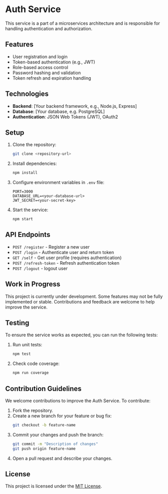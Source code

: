 # Auth Service

This service is a part of a microservices architecture and is responsible for handling authentication and authorization.

## Features

- User registration and login
- Token-based authentication (e.g., JWT)
- Role-based access control
- Password hashing and validation
- Token refresh and expiration handling

## Technologies

- **Backend**: [Your backend framework, e.g., Node.js, Express]
- **Database**: [Your database, e.g. PostgreSQL]
- **Authentication**: JSON Web Tokens (JWT), OAuth2

## Setup

1. Clone the repository:
   ```bash
   git clone <repository-url>
   ```
2. Install dependencies:
   ```bash
   npm install
   ```
3. Configure environment variables in `.env` file:
   ```env
   PORT=3000
   DATABASE_URL=<your-database-url>
   JWT_SECRET=<your-secret-key>
   ```
4. Start the service:
   ```bash
   npm start
   ```

## API Endpoints

- `POST /register` - Register a new user
- `POST /login` - Authenticate user and return token
- `GET /self` - Get user profile (requires authentication)
- `POST /refresh-token` - Refresh authentication token
- `POST /logout` - logout user

## Work in Progress

This project is currently under development. Some features may not be fully implemented or stable. Contributions and feedback are welcome to help improve the service.

## Testing

To ensure the service works as expected, you can run the following tests:

1. Run unit tests:
   ```bash
   npm test
   ```
2. Check code coverage:
   ```bash
   npm run coverage
   ```

## Contribution Guidelines

We welcome contributions to improve the Auth Service. To contribute:

1. Fork the repository.
2. Create a new branch for your feature or bug fix:
   ```bash
   git checkout -b feature-name
   ```
3. Commit your changes and push the branch:
   ```bash
   git commit -m "Description of changes"
   git push origin feature-name
   ```
4. Open a pull request and describe your changes.

## License

This project is licensed under the [MIT License](LICENSE).
